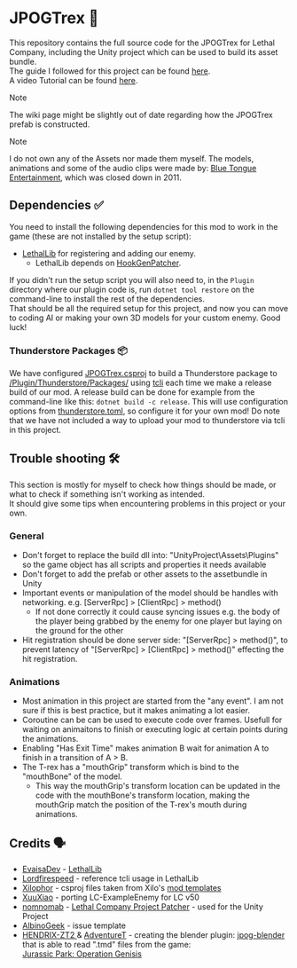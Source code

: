 # JPOGTrex 🦖

This repository contains the full source code for the JPOGTrex for Lethal Company, including the Unity project which can be used to build its asset bundle.  
The guide I followed for this project can be found [here](https://lethal.wiki/dev/apis/lethallib/custom-enemies/overview.).  
A video Tutorial can be found [here](https://www.youtube.com/watch?v=NZ_F8wDczzM).

 > [!NOTE]  
 > The wiki page might be slightly out of date regarding how the JPOGTrex prefab is constructed.

> [!NOTE]  
> I do not own any of the Assets nor made them myself. The models, animations and some of the audio clips were made by: [Blue Tongue Entertainment](https://en.wikipedia.org/wiki/Blue_Tongue_Entertainment), which was closed down in 2011.

## Dependencies ✅

You need to install the following dependencies for this mod to work in the game (these are not installed by the setup script):

- [LethalLib](https://thunderstore.io/c/lethal-company/p/Evaisa/LethalLib/) for registering and adding our enemy.
    - LethalLib depends on [HookGenPatcher](https://thunderstore.io/c/lethal-company/p/Evaisa/HookGenPatcher/).

If you didn't run the setup script you will also need to, in the `Plugin` directory where our plugin code is, run `dotnet tool restore` on the command-line to install the rest of the dependencies.  
That should be all the required setup for this project, and now you can move to coding AI or making your own 3D models for your custom enemy. Good luck!

### Thunderstore Packages 📦

We have configured [JPOGTrex.csproj](/Plugin/JPOGTrex.csproj) to build a Thunderstore package to [/Plugin/Thunderstore/Packages/](/Plugin/Thunderstore/Packages/) using [tcli](https://github.com/thunderstore-io/thunderstore-cli/wiki) each time we make a release build of our mod. A release build can be done for example from the command-line like this: `dotnet build -c release`. This will use configuration options from [thunderstore.toml](/Plugin/Thunderstore/thunderstore.toml), so configure it for your own mod! Do note that we have not included a way to upload your mod to thunderstore via tcli in this project.


## Trouble shooting 🛠️
This section is mostly for myself to check how things should be made, or what to check if something isn't working as intended.  
It should give some tips when encountering problems in this project or your own.

### General 
- Don't forget to replace the build dll into: "UnityProject\Assets\Plugins" so the game object has all scripts and properties it needs available
- Don't forget to add the prefab or other assets to the assetbundle in Unity
- Important events or manipulation of the model should be handles with networking. e.g. [ServerRpc] > [ClientRpc] > method()
  - If not done correctly it could cause syncing issues e.g. the body of the player being grabbed by the enemy for one player but laying on the ground for the other 
- Hit registration should be done server side: "[ServerRpc] > method()", to prevent latency of "[ServerRpc] > [ClientRpc] > method()" effecting the hit registration.

### Animations 
- Most animation in this project are started from the "any event". I am not sure if this is best practice, but it makes animating a lot easier.
- Coroutine can be can be used to execute code over frames. Usefull for waiting on animaitons to finish or executing logic at certain points during the animations.
- Enabling "Has Exit Time" makes animation B wait for animation A to finish in a transition of A > B.
- The T-rex has a "mouthGrip" transform which is bind to the "mouthBone" of the model.
  - This way the mouthGrip's transform location can be updated in the code with the mouthBone's transform location, making the mouthGrip match the position of the T-rex's mouth during animations.

## Credits 🗣️

- [EvaisaDev](https://github.com/EvaisaDev) - [LethalLib](https://github.com/EvaisaDev/LethalLib)  
- [Lordfirespeed](https://github.com/Lordfirespeed) - reference tcli usage in LethalLib  
- [Xilophor](https://github.com/Xilophor) - csproj files taken from Xilo's [mod templates](https://github.com/Xilophor/Lethal-Company-Mod-Templates)  
- [XuuXiao](https://github.com/XuuXiao/) - porting LC-ExampleEnemy for LC v50  
- [nomnomab](https://github.com/nomnomab) - [Lethal Company Project Patcher](https://github.com/nomnomab/lc-project-patcher) - used for the Unity Project  
- [AlbinoGeek](https://github.com/AlbinoGeek) - issue template  
- [HENDRIX-ZT2 ](https://github.com/HENDRIX-ZT2) & [AdventureT](https://github.com/AdventureT) - creating the blender plugin: [jpog-blender](https://github.com/HENDRIX-ZT2/jpog-blender) that is able to read ".tmd" files from the game:  
[Jurassic Park: Operation Genisis](https://en.wikipedia.org/wiki/Jurassic_Park:_Operation_Genesis)
